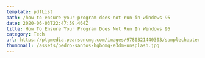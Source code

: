 ```yaml
---
template: pdfList
path: /how-to-ensure-your-program-does-not-run-in-windows-95
date: 2020-06-03T22:47:59.464Z
title: How To Ensure Your Program Does Not Run In Windows 95
category: Tech
url: https://ptgmedia.pearsoncmg.com/images/9780321440303/samplechapter/Chen_bonus_ch02.pdf
thumbnail: /assets/pedro-santos-hgbomg-e3dm-unsplash.jpg
---
```

